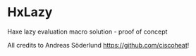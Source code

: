 HxLazy
======

Haxe lazy evaluation macro solution - proof of concept

All credits to Andreas Söderlund https://github.com/ciscoheat!
